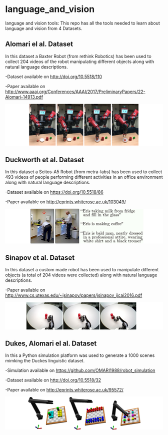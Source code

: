 # language_and_vision
language and vision tools: This repo has all the tools needed to learn about language and vision from 4 Datasets.

## Alomari el al. Dataset
In this dataset a Baxter Robot (from rethink Robotics) has been used to collect 204 videos of the robot manipulating different objects along with natural language descriptions.

-Dataset available on http://doi.org/10.5518/110

-Paper available on http://www.aaai.org/Conferences/AAAI/2017/PreliminaryPapers/22-Alomari-14913.pdf

![marker](https://raw.githubusercontent.com/OMARI1988/language_and_vision/master/doc/baxter.png)

## Duckworth et al. Dataset
In this dataset a Scitos-A5 Robot (from metra-labs) has been used to collect 493 videos of people performing different activities in an office environment along with natural language descriptions.

-Dataset available on https://doi.org/10.5518/86

-Paper available on http://eprints.whiterose.ac.uk/103049/

![marker](https://raw.githubusercontent.com/OMARI1988/language_and_vision/master/doc/lucie.jpeg)

## Sinapov et al. Dataset
In this dataset a custom made robot has been used to manipulate different objects (a total of 204 videos were collected) along with natural language descriptions.

-Paper available on http://www.cs.utexas.edu/~jsinapov/papers/jsinapov_ijcai2016.pdf

![marker](https://raw.githubusercontent.com/OMARI1988/language_and_vision/master/doc/sinapov.png)

## Dukes, Alomari el al. Dataset
In this a Python simulation platform was used to generate a 1000 scenes mimking the Duckes linguistic dataset.

-Simulation available on https://github.com/OMARI1988/robot_simulation

-Dataset available on http://doi.org/10.5518/32

-Paper available on http://eprints.whiterose.ac.uk/95572/

![marker](https://raw.githubusercontent.com/OMARI1988/language_and_vision/master/doc/simulation.png)
